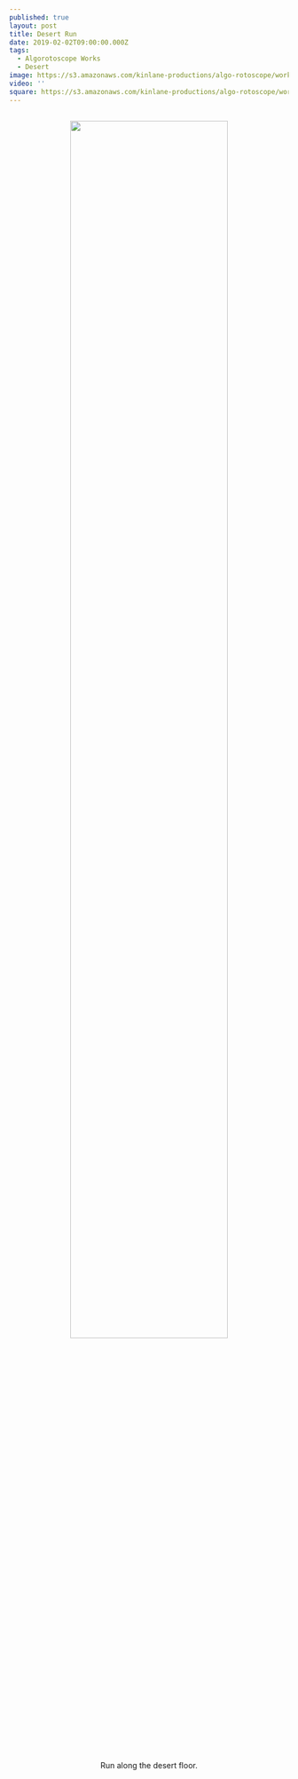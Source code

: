 ```yaml
---
published: true
layout: post
title: Desert Run
date: 2019-02-02T09:00:00.000Z
tags:
  - Algorotoscope Works
  - Desert
image: https://s3.amazonaws.com/kinlane-productions/algo-rotoscope/working/desert-run.jpg
video: ''
square: https://s3.amazonaws.com/kinlane-productions/algo-rotoscope/working/desert-run-square.jpg
---
```

<p align="center"><img src="{{ page.image }}" width="75%" style="padding: 15px;" /></p>
<center>Run along the desert floor.</center>
